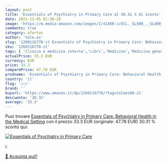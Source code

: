```yaml
---
layout: post
title: 'Essentials of Psychiatry in Primary Care al 30.31 % di sconto'
date: 2021-12-05 01:36:26
image: 'https://m.media-amazon.com/images/I/41X6R-iv5CL._SL500_._SL400_.jpg'
comments: true
category: ofertas
author: 'tole.es'
slug: '1260116778-it Essentials of Psychiatry in Primary Care: Behavioral...'
sku: '1260116778-it'
tags: [ 'Clinica e medicina interna','Libri','Medicina','Medicina generale, chirurgia e infermieristica','Scienze, tecnologia e medicina', ]
actualPrice: 33.3 EUR
currency: EUR
price: 33.3
comparePrice: 47.78 EUR
prodname: 'Essentials of Psychiatry in Primary Care: Behavioral Health in the Medical Setting'
country: 'it'
flag: '🇮🇹'
brand: ''
buyurl: 'https://www.amazon.it/dp/1260116778/?tag=tolees00-21'
descuento: '30.31'
average: '33.3'
---
```


Puoi trovare [Essentials of Psychiatry in Primary Care: Behavioral Health in the Medical Setting](https://www.amazon.it/dp/1260116778/?tag=tolees00-21) con il prezzo 33.3 EUR (originale: 47.78 EUR) 30.31 % sconto qui:

[![Essentials of Psychiatry in Primary Care](https://m.media-amazon.com/images/I/41X6R-iv5CL._SL500_._SL400_.jpg)](https://www.amazon.it/dp/1260116778/?tag=tolees00-21)

ℹ️:


[🛒 Acquista qui!!](https://www.amazon.it/dp/1260116778/?tag=tolees00-21)
